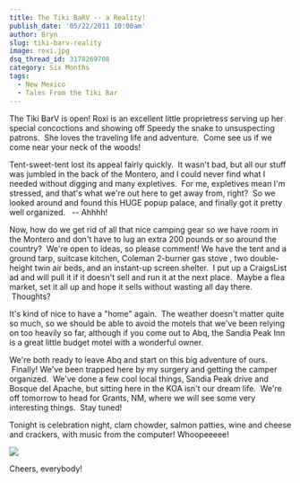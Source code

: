 ```yaml
---
title: The Tiki BaRV -- a Reality!
publish_date: '05/22/2011 10:00am'
author: Bryn
slug: tiki-barv-reality
image: roxi.jpg
dsq_thread_id: 3178269708
category: Six Months
tags:
  - New Mexico
  - Tales From the Tiki Bar
---
```

The Tiki BarV is open! Roxi is an excellent little proprietress serving up her special concoctions and showing off Speedy the snake to unsuspecting patrons.  She loves the traveling life and adventure.  Come see us if we come near your neck of the woods!

Tent-sweet-tent lost its appeal fairly quickly.  It wasn't bad, but all our stuff was jumbled in the back of the Montero, and I could never find what I needed without digging and many expletives.  For me, expletives mean I'm stressed, and that's what we're out here to get away from, right?  So we looked around and found this HUGE popup palace, and finally got it pretty well organized.   -- Ahhhh!

Now, how do we get rid of all that nice camping gear so we have room in the Montero and don't have to lug an extra 200 pounds or so around the country?  We're open to ideas, so please comment! We have the tent and a ground tarp, suitcase kitchen, Coleman 2-burner gas stove , two double-height twin air beds, and an instant-up screen shelter.  I put up a CraigsList ad and will pull it if it doesn't sell and run it at the next place.  Maybe a flea market, set it all up and hope it sells without wasting all day there.  Thoughts?

It's kind of nice to have a "home" again.  The weather doesn't matter quite so much, so we should be able to avoid the motels that we've been relying on too heavily so far, although if you come out to Abq, the Sandia Peak Inn is a great little budget motel with a wonderful owner.

We're both ready to leave Abq and start on this big adventure of ours.  Finally! We've been trapped here by my surgery and getting the camper organized.  We've done a few cool local things, Sandia Peak drive and Bosque del Apache, but sitting here in the KOA isn't our dream life.  We're off tomorrow to head for Grants, NM, where we will see some very interesting things.  Stay tuned!

Tonight is celebration night, clam chowder, salmon patties, wine and cheese and crackers, with music from the computer! Whoopeeeee!

![](/user/images/2011/05/meal.jpg)

Cheers, everybody!